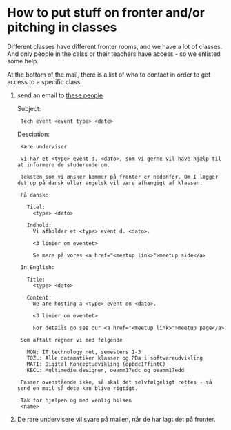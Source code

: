 How to put stuff on fronter and/or pitching in classes
============================================================


Different classes have different fronter rooms, and we have a lot of classes. And only people in the calss or their teachers have access - so we enlisted some help.

At the bottom of the mail, there is a list of who to contact in order to get access to a specific class.

1. send an email to [these people](mailto:tozl@eal.dk,mati@eal.dk,mon@eal.dk,kecl@eal.dk)

      Subject: 

        Tech event <event type> <date>

      Desciption:

        Kære underviser

        Vi har et <type> event d. <dato>, som vi gerne vil have hjælp til at informere de studerende om.

        Teksten som vi ønsker kommer på fronter er nedenfor. Om I lægger det op på dansk eller engelsk vil være afhængigt af klassen. 

        På dansk:

          Titel: 
            <type> <dato>

          Indhold: 
            Vi afholder et <type> event d. <dato>. 

            <3 linier om eventet>

            Se mere på vores <a href="<meetup link>">meetup side</a>

        In English:

          Title: 
            <type> <dato>

          Content: 
            We are hosting a <type> event on <dato>. 

            <3 linier om eventet>

            For details go see our <a href="<meetup link>">meetup page</a>

        Som aftalt regner vi med følgende

          MON: IT technology net, semesters 1-3
          TOZL: Alle datamatiker klasser og PBa i softwareudvikling
          MATI: Digital Konceptudvikling (opbdc17fintC)
          KECL: Multimedie designer, oeamm17edc og oeamm17edd

        Passer ovenstående ikke, så skal det selvfølgeligt rettes - så send en mail så dete kan blive rigtigt.

        Tak for hjælpen og med venlig hilsen
        <name>


2. De rare undervisere vil svare på mailen, når de har lagt det på fronter.
  
    
